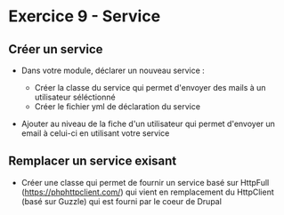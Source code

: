 # Exercice 9 - Service


## Créer un service 

* Dans votre module, déclarer un nouveau service :
    * Créer la classe du service qui permet d'envoyer des mails à un utilisateur séléctionné 
    * Créer le fichier yml de déclaration du service 

* Ajouter au niveau de la fiche d'un utilisateur qui permet d'envoyer un email à celui-ci en utilisant votre service

## Remplacer un service exisant 

* Créer une classe qui permet de fournir un service basé sur HttpFull (https://phphttpclient.com/) qui vient en remplacement du HttpClient (basé sur Guzzle) qui est fourni par le coeur de Drupal